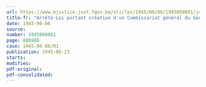 ```yaml
---
url: https://www.ejustice.just.fgov.be/eli/loi/1945/06/06/1945060601/justel
title-fr: "Arrêté-Loi portant création d'un Commissariat général du Gouvernement à la Promotion du Travail (abrogé par AM 04-11-1947, art. 5)"
date: 1945-06-06
source:
number: 1945060601
page: 888888
case: 1945-06-06/01
publication: 1945-06-23
starts:
modifies:
pdf-original:
pdf-consolidated:
---
```


